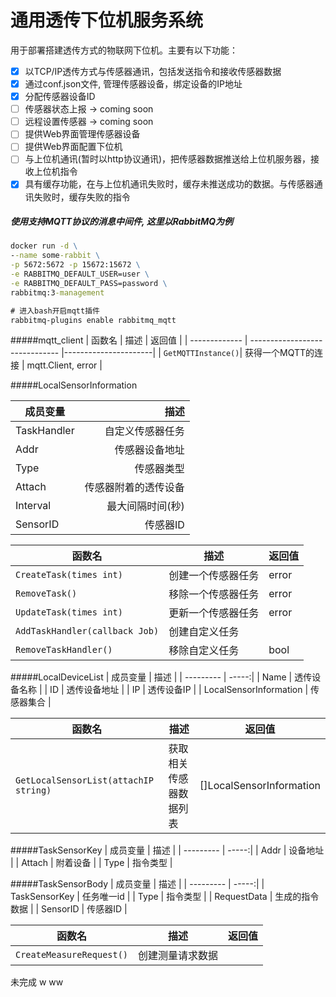 # 通用透传下位机服务系统

用于部署搭建透传方式的物联网下位机。主要有以下功能：

- [x] 以TCP/IP透传方式与传感器通讯，包括发送指令和接收传感器数据
- [x] 通过conf.json文件, 管理传感器设备，绑定设备的IP地址
- [x] 分配传感器设备ID
- [ ] 传感器状态上报 -> coming soon
- [ ] 远程设置传感器 -> coming soon
- [ ] 提供Web界面管理传感器设备
- [ ] 提供Web界面配置下位机
- [ ] 与上位机通讯(暂时以http协议通讯)，把传感器数据推送给上位机服务器，接收上位机指令
- [x] 具有缓存功能，在与上位机通讯失败时，缓存未推送成功的数据。与传感器通讯失败时，缓存失败的指令

##### 使用支持MQTT协议的消息中间件, 这里以RabbitMQ为例
```cmd
docker run -d \
--name some-rabbit \
-p 5672:5672 -p 15672:15672 \
-e RABBITMQ_DEFAULT_USER=user \
-e RABBITMQ_DEFAULT_PASS=password \
rabbitmq:3-management

# 进入bash开启mqtt插件
rabbitmq-plugins enable rabbitmq_mqtt
```

#####mqtt_client
| 函数名 | 描述                    |  返回值 |
| ------------- | ------------------------------ |----------------------|
| `GetMQTTInstance()`| 获得一个MQTT的连接 | mqtt.Client, error |


#####LocalSensorInformation

| 成员变量      | 描述 |
| --------- | -----:|
| TaskHandler     |   自定义传感器任务 |
| Addr  | 传感器设备地址 |
| Type     |   传感器类型 |
| Attach      |    传感器附着的透传设备 |
| Interval  | 最大间隔时间(秒) |
| SensorID     |   传感器ID |

	
| 函数名 | 描述                    |  返回值 |
| ---------------------- | ------------------------------ |----------------------|
| `CreateTask(times int)`| 创建一个传感器任务 | error |
| `RemoveTask()`| 移除一个传感器任务 | error |
| `UpdateTask(times int)`| 更新一个传感器任务 | error |
| `AddTaskHandler(callback Job)`| 创建自定义任务 |  |
| `RemoveTaskHandler()`| 移除自定义任务 | bool |


#####LocalDeviceList
| 成员变量      | 描述 |
| --------- | -----:|
| Name     |   透传设备名称 |
| ID  | 透传设备地址 |
| IP     |   透传设备IP |
| LocalSensorInformation      |    传感器集合 |

| 函数名 | 描述                    |  返回值 |
| ---------------------- | ------------------------------ |----------------------|
| `GetLocalSensorList(attachIP string)`| 获取相关传感器数据列表 | []LocalSensorInformation |


#####TaskSensorKey
| 成员变量      | 描述 |
| --------- | -----:|
| Addr     |   设备地址 |
| Attach  | 附着设备 |
| Type     |   指令类型 |


#####TaskSensorBody
| 成员变量      | 描述 |
| --------- | -----:|
| TaskSensorKey     |   任务唯一id |
| Type  | 指令类型 |
| RequestData     |   生成的指令数据 |
| SensorID     |   传感器ID |

| 函数名 | 描述                    |  返回值 |
| ---------------------- | ------------------------------ |----------------------|
| `CreateMeasureRequest()`| 创建测量请求数据 |  |

未完成
w
ww